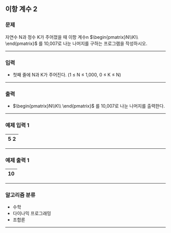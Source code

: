 이항 계수 2
-------------
### 문제

자연수 N과 정수 K가 주어졌을 때 이항 계수n $\begin{pmatrix}N\\K\\ \end{pmatrix}$ 를 10,007로 나눈 나머지를 구하는 프로그램을 작성하시오.

- - -

### 입력
* 첫째 줄에 N과 K가 주어진다. (1 ≤ N ≤ 1,000, 0 ≤ K ≤ N)

- - -

### 출력
* $\begin{pmatrix}N\\K\\ \end{pmatrix}$ 를 10,007로 나눈 나머지를 출력한다.

- - -

### 예제 입력 1
|5 2|
|:---|

- - -

### 예제 출력 1
|10|
|:---|

- - -

### 알고리즘 분류
* 수학
* 다이나믹 프로그래밍
* 조합론

- - -